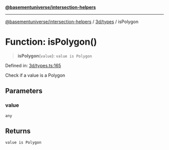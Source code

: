 [**@basementuniverse/intersection-helpers**](../../../README.md)

***

[@basementuniverse/intersection-helpers](../../../README.md) / [3d/types](../README.md) / isPolygon

# Function: isPolygon()

> **isPolygon**(`value`): `value is Polygon`

Defined in: [3d/types.ts:165](https://github.com/basementuniverse/intersection-helpers/blob/98a1762f467a7b92d986d7a09e3582c961f718d2/src/3d/types.ts#L165)

Check if a value is a Polygon

## Parameters

### value

`any`

## Returns

`value is Polygon`

